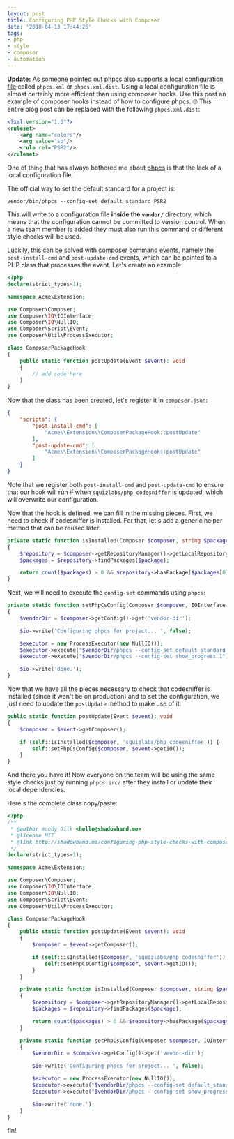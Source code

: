 ```yaml
---
layout: post
title: Configuring PHP Style Checks with Composer
date: '2018-04-13 17:44:26'
tags:
- php
- style
- composer
- automation
---
```


**Update:** As [someone pointed out][reddit-phpcs-xml] phpcs also supports a [local configuration file][phpcs-xml] called `phpcs.xml` or `phpcs.xml.dist`. Using a local configuration file is almost certainly more efficient than using composer hooks. Use this post an example of composer hooks instead of how to configure phpcs. 🤓 This entire blog post can be replaced with the following `phpcs.xml.dist`:

```xml
<?xml version="1.0"?>
<ruleset>
    <arg name="colors"/>
    <arg value="sp"/>
    <rule ref="PSR2"/>
</ruleset>
```

[phpcs-xml]: https://github.com/squizlabs/PHP_CodeSniffer/wiki/Advanced-Usage#using-a-default-configuration-file

One of thing that has always bothered me about [phpcs][phpcs] is that the lack of a local configuration file.

[phpcs]: https://github.com/squizlabs/PHP_CodeSniffer
[reddit-phpcs-xml]: https://www.reddit.com/r/PHP/comments/8c15eg/configuring_php_style_checks_with_composer/dxb8o7f/

The official way to set the default standard for a project is:

```
vendor/bin/phpcs --config-set default_standard PSR2
```

This will write to a configuration file **inside the `vendor/`** directory, which means that the configuration cannot be committed to version control. When a new team member is added they must also run this command or different style checks will be used.

Luckily, this can be solved with [composer command events][composer-events], namely the `post-install-cmd` and `post-update-cmd` events, which can be pointed to a PHP class that processes the event. Let's create an example:

[composer-events]: https://getcomposer.org/doc/articles/scripts.md#command-events


```php
<?php
declare(strict_types=1);

namespace Acme\Extension;

use Composer\Composer;
use Composer\IO\IOInterface;
use Composer\IO\NullIO;
use Composer\Script\Event;
use Composer\Util\ProcessExecutor;

class ComposerPackageHook
{
    public static function postUpdate(Event $event): void
    {
        // add code here
    }
}
```

Now that the class has been created, let's register it in `composer.json`:

```json
{
    "scripts": {
        "post-install-cmd": [
            "Acme\\Extension\\ComposerPackageHook::postUpdate"
        ],
        "post-update-cmd": [
            "Acme\\Extension\\ComposerPackageHook::postUpdate"
        ]
    }
}
```

Note that we register both `post-install-cmd` and `post-update-cmd` to ensure that our hook will run ~~if~~ when `squizlabs/php_codesniffer` is updated, which will overwrite our configuration.

Now that the hook is defined, we can fill in the missing pieces. First, we need to check if codesniffer is installed. For that, let's add a generic helper method that can be reused later:

```php
private static function isInstalled(Composer $composer, string $package): bool
{
    $repository = $composer->getRepositoryManager()->getLocalRepository();
    $packages = $repository->findPackages($package);

    return count($packages) > 0 && $repository->hasPackage($packages[0]);
}
```

Next, we will need to execute the `config-set` commands using `phpcs`:

```php
private static function setPhpCsConfig(Composer $composer, IOInterface $io): void
{
    $vendorDir = $composer->getConfig()->get('vendor-dir');

    $io->write('Configuring phpcs for project... ', false);

    $executor = new ProcessExecutor(new NullIO());
    $executor->execute("$vendorDir/phpcs --config-set default_standard PSR2");
    $executor->execute("$vendorDir/phpcs --config-set show_progress 1");

    $io->write('done.');
}
```

Now that we have all the pieces necessary to check that codesniffer is installed (since it won't be on production) and to set the configuration, we just need to update the `postUpdate` method to make use of it:


```php
public static function postUpdate(Event $event): void
{
    $composer = $event->getComposer();

    if (self::isInstalled($composer, 'squizlabs/php_codesniffer')) {
        self::setPhpCsConfig($composer, $event->getIO());
    }
}
```

And there you have it! Now everyone on the team will be using the same style checks just by running `phpcs src/` after they install or update their local dependencies.

Here's the complete class copy/paste:

```php
<?php
/**
 * @author Woody Gilk <hello@shadowhand.me>
 * @license MIT
 * @link http://shadowhand.me/configuring-php-style-checks-with-composer/
 */
declare(strict_types=1);

namespace Acme\Extension;

use Composer\Composer;
use Composer\IO\IOInterface;
use Composer\IO\NullIO;
use Composer\Script\Event;
use Composer\Util\ProcessExecutor;

class ComposerPackageHook
{
    public static function postUpdate(Event $event): void
    {
        $composer = $event->getComposer();

        if (self::isInstalled($composer, 'squizlabs/php_codesniffer')) {
            self::setPhpCsConfig($composer, $event->getIO());
        }
    }

    private static function isInstalled(Composer $composer, string $package): bool
    {
        $repository = $composer->getRepositoryManager()->getLocalRepository();
        $packages = $repository->findPackages($package);

        return count($packages) > 0 && $repository->hasPackage($packages[0]);
    }

    private static function setPhpCsConfig(Composer $composer, IOInterface $io): void
    {
        $vendorDir = $composer->getConfig()->get('vendor-dir');

        $io->write('Configuring phpcs for project... ', false);

        $executor = new ProcessExecutor(new NullIO());
        $executor->execute("$vendorDir/phpcs --config-set default_standard PSR2");
        $executor->execute("$vendorDir/phpcs --config-set show_progress 1");

        $io->write('done.');
    }
}
```

fin!
